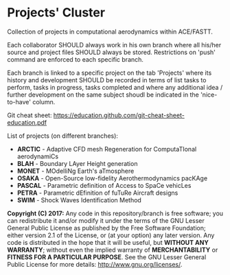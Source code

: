 # Projects' Cluster
Collection of projects in computational aerodynamics within ACE/FASTT.

Each collaborator SHOULD always work in his own branch where all his/her source and project files SHOULD always be stored. Restrictions on 'push' command are enforced to each specific branch.

Each branch is linked to a specific project on the tab 'Projects' where its history and development SHOULD be recorded in terms of list tasks to perform, tasks in progress, tasks completed and where any additional idea / further development on the same subject shoudl be indicated in the 'nice-to-have' column.

Git cheat sheet: https://education.github.com/git-cheat-sheet-education.pdf


List of projects (on different branches):

- **ARCTIC** - Adaptive CFD mesh Regeneration for ComputaTIonal aerodynamiCs
- **BLAH**   - Boundary LAyer Height generation
- **MONET**  - MOdelliNg Earth's aTmosphere
- **OSAKA**  - Open-Source low-fidelity Aerothermodynamics pacKAge
- **PASCAL** - Parametric definition of Access to SpaCe vehicLes
- **PETRA**  - Parametric dEfinition of fuTuRe Aircraft designs
- **SWIM**   - Shock Waves Identification Method



**Copyright (C) 2017:**
Any code in this repository/branch is free software; you can redistribute it and/or modify it under the terms of the GNU Lesser General Public License as published by the Free Software Foundation; either version 2.1 of the License, or (at your option) any later version. Any code is distributed in the hope that it will be useful, but **WITHOUT ANY WARRANTY**; without even the implied warranty of **MERCHANTABILITY** or **FITNESS FOR A PARTICULAR PURPOSE**. See the GNU Lesser General Public License for more details: <http://www.gnu.org/licenses/>.
